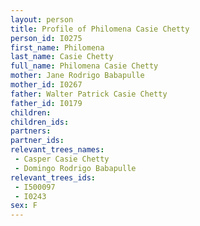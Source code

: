 ```yaml
---
layout: person
title: Profile of Philomena Casie Chetty
person_id: I0275
first_name: Philomena
last_name: Casie Chetty
full_name: Philomena Casie Chetty
mother: Jane Rodrigo Babapulle
mother_id: I0267
father: Walter Patrick Casie Chetty
father_id: I0179
children:
children_ids:
partners:
partner_ids:
relevant_trees_names:
 - Casper Casie Chetty
 - Domingo Rodrigo Babapulle
relevant_trees_ids:
 - I500097
 - I0243
sex: F
---
```


